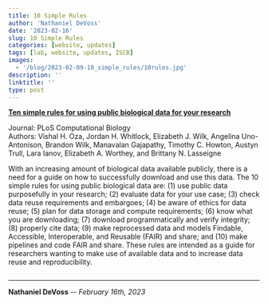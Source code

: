```yaml
---
title: 10 Simple Rules
author: 'Nathaniel DeVoss'
date: '2023-02-16'
slug: 10 Simple Rules
categories: [website, updates]
tags: [lab, website, updates, ISCB]
images: 
  - '/blog/2023-02-09-10_simple_rules/10rules.jpg'
description: ''
linktitle: ''
type: post
---
```


__<a href="https://www.ncbi.nlm.nih.gov/pmc/articles/PMC9815577/" target="_blank">Ten simple rules for using public biological data for your research</a>__

Journal: PLoS Computational Biology<br>
Authors: Vishal H. Oza, Jordan H. Whitlock, Elizabeth J. Wilk, Angelina Uno-Antonison, Brandon Wilk, Manavalan Gajapathy, Timothy C. Howton, Austyn Trull, Lara Ianov, Elizabeth A. Worthey, and Brittany N. Lasseigne

With an increasing amount of biological data available publicly, there is a need for a guide on how to successfully download and use this data. The 10 simple rules for using public biological data are: (1) use public data purposefully in your research; (2) evaluate data for your use case; (3) check data reuse requirements and embargoes; (4) be aware of ethics for data reuse; (5) plan for data storage and compute requirements; (6) know what you are downloading; (7) download programmatically and verify integrity; (8) properly cite data; (9) make reprocessed data and models Findable, Accessible, Interoperable, and Reusable (FAIR) and share; and (10) make pipelines and code FAIR and share. These rules are intended as a guide for researchers wanting to make use of available data and to increase data reuse and reproducibility.

<img src="/blog/2023-02-09-10_simple_rules/10rules.jpg" alt="">

---
**Nathaniel DeVoss** -- _February 16th, 2023_<br>